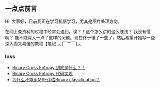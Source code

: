 ## 一点点前言

Hi! 大家好，目前我正在学习机器学习，尤其是图片处理方向。

在网上查资料的过程中经常会遇到，诶？！这个怎么讲的这么肤浅？ 我没有懂啊？ 能不能深入一点？这样的问题。现在终于懂了一些了，然后希望开始写一些深入而又易懂的教程【笔记 ︿(￣︶￣)︿

### loss
* [Binary Cross Entropy 到底是什么？！](https://github.com/pluszeroplus/Deep-Learning/blob/master/loss/Binary%20Cross%20Entropy.pdf)
* [Binary Cross Entropy 代码实现](https://github.com/pluszeroplus/Deep-Learning/blob/master/loss/Binary_Cross_Entropy_pytorch.ipynb)
* [为什么不能用MSE评估Binary classification？](https://github.com/pluszeroplus/Deep-Learning/blob/master/loss/why%20not%20MSE.pdf)

